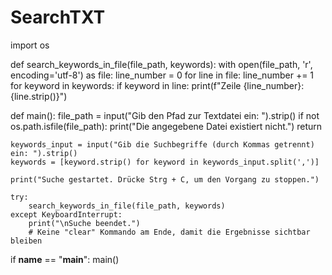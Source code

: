 # SearchTXT

import os

def search_keywords_in_file(file_path, keywords):
    with open(file_path, 'r', encoding='utf-8') as file:
        line_number = 0
        for line in file:
            line_number += 1
            for keyword in keywords:
                if keyword in line:
                    print(f"Zeile {line_number}: {line.strip()}")

def main():
    file_path = input("Gib den Pfad zur Textdatei ein: ").strip()
    if not os.path.isfile(file_path):
        print("Die angegebene Datei existiert nicht.")
        return

    keywords_input = input("Gib die Suchbegriffe (durch Kommas getrennt) ein: ").strip()
    keywords = [keyword.strip() for keyword in keywords_input.split(',')]

    print("Suche gestartet. Drücke Strg + C, um den Vorgang zu stoppen.")
    
    try:
        search_keywords_in_file(file_path, keywords)
    except KeyboardInterrupt:
        print("\nSuche beendet.")
        # Keine "clear" Kommando am Ende, damit die Ergebnisse sichtbar bleiben

if __name__ == "__main__":
    main()
